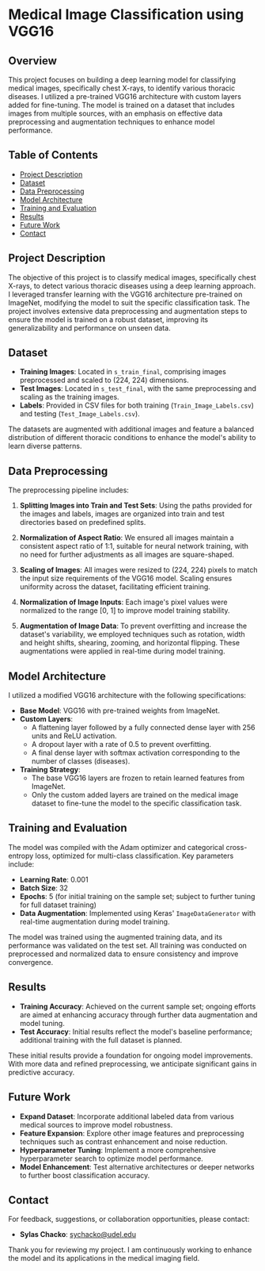# Medical Image Classification using VGG16

## Overview
This project focuses on building a deep learning model for classifying medical images, specifically chest X-rays, to identify various thoracic diseases. I utilized a pre-trained VGG16 architecture with custom layers added for fine-tuning. The model is trained on a dataset that includes images from multiple sources, with an emphasis on effective data preprocessing and augmentation techniques to enhance model performance.

## Table of Contents
- [Project Description](#project-description)
- [Dataset](#dataset)
- [Data Preprocessing](#data-preprocessing)
- [Model Architecture](#model-architecture)
- [Training and Evaluation](#training-and-evaluation)
- [Results](#results)
- [Future Work](#future-work)
- [Contact](#contact)

## Project Description
The objective of this project is to classify medical images, specifically chest X-rays, to detect various thoracic diseases using a deep learning approach. I leveraged transfer learning with the VGG16 architecture pre-trained on ImageNet, modifying the model to suit the specific classification task. The project involves extensive data preprocessing and augmentation steps to ensure the model is trained on a robust dataset, improving its generalizability and performance on unseen data.

## Dataset
- **Training Images**: Located in `s_train_final`, comprising images preprocessed and scaled to (224, 224) dimensions.
- **Test Images**: Located in `s_test_final`, with the same preprocessing and scaling as the training images.
- **Labels**: Provided in CSV files for both training (`Train_Image_Labels.csv`) and testing (`Test_Image_Labels.csv`).

The datasets are augmented with additional images and feature a balanced distribution of different thoracic conditions to enhance the model's ability to learn diverse patterns.

## Data Preprocessing
The preprocessing pipeline includes:
1. **Splitting Images into Train and Test Sets**: Using the paths provided for the images and labels, images are organized into train and test directories based on predefined splits.
   
2. **Normalization of Aspect Ratio**: We ensured all images maintain a consistent aspect ratio of 1:1, suitable for neural network training, with no need for further adjustments as all images are square-shaped.

3. **Scaling of Images**: All images were resized to (224, 224) pixels to match the input size requirements of the VGG16 model. Scaling ensures uniformity across the dataset, facilitating efficient training.

4. **Normalization of Image Inputs**: Each image's pixel values were normalized to the range [0, 1] to improve model training stability.

5. **Augmentation of Image Data**: To prevent overfitting and increase the dataset's variability, we employed techniques such as rotation, width and height shifts, shearing, zooming, and horizontal flipping. These augmentations were applied in real-time during model training.

## Model Architecture
I utilized a modified VGG16 architecture with the following specifications:
- **Base Model**: VGG16 with pre-trained weights from ImageNet.
- **Custom Layers**: 
  - A flattening layer followed by a fully connected dense layer with 256 units and ReLU activation.
  - A dropout layer with a rate of 0.5 to prevent overfitting.
  - A final dense layer with softmax activation corresponding to the number of classes (diseases).
- **Training Strategy**: 
  - The base VGG16 layers are frozen to retain learned features from ImageNet.
  - Only the custom added layers are trained on the medical image dataset to fine-tune the model to the specific classification task.

## Training and Evaluation
The model was compiled with the Adam optimizer and categorical cross-entropy loss, optimized for multi-class classification. Key parameters include:
- **Learning Rate**: 0.001
- **Batch Size**: 32
- **Epochs**: 5 (for initial training on the sample set; subject to further tuning for full dataset training)
- **Data Augmentation**: Implemented using Keras' `ImageDataGenerator` with real-time augmentation during model training.

The model was trained using the augmented training data, and its performance was validated on the test set. All training was conducted on preprocessed and normalized data to ensure consistency and improve convergence.

## Results
- **Training Accuracy**: Achieved on the current sample set; ongoing efforts are aimed at enhancing accuracy through further data augmentation and model tuning.
- **Test Accuracy**: Initial results reflect the model's baseline performance; additional training with the full dataset is planned.

These initial results provide a foundation for ongoing model improvements. With more data and refined preprocessing, we anticipate significant gains in predictive accuracy.

## Future Work
- **Expand Dataset**: Incorporate additional labeled data from various medical sources to improve model robustness.
- **Feature Expansion**: Explore other image features and preprocessing techniques such as contrast enhancement and noise reduction.
- **Hyperparameter Tuning**: Implement a more comprehensive hyperparameter search to optimize model performance.
- **Model Enhancement**: Test alternative architectures or deeper networks to further boost classification accuracy.

## Contact
For feedback, suggestions, or collaboration opportunities, please contact:

- **Sylas Chacko**: [sychacko@udel.edu](mailto:sychacko@udel.edu)

Thank you for reviewing my project. I am continuously working to enhance the model and its applications in the medical imaging field.
